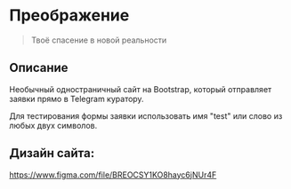 # Преображение
> Твоё спасение в новой реальности

## Описание
Необычный одностраничный сайт на Bootstrap, который отправляет заявки прямо в Telegram куратору.

Для тестирования формы заявки использовать имя "test" или слово из любых двух символов.

## Дизайн сайта:
https://www.figma.com/file/BREOCSY1KO8hayc6jNUr4F